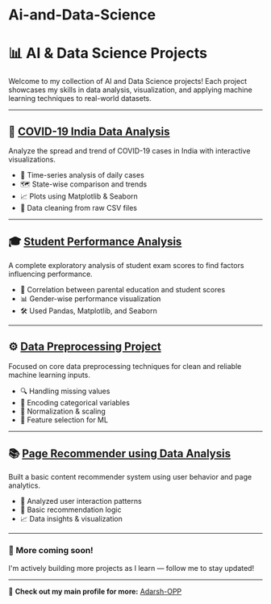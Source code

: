 # Ai-and-Data-Science
# 📊 AI & Data Science Projects

Welcome to my collection of AI and Data Science projects! Each project showcases my skills in data analysis, visualization, and applying machine learning techniques to real-world datasets.

---

## 🦠 [COVID-19 India Data Analysis](https://github.com/Adarsh-OPP/COVID-19-India-Data-Analysis-with-visualization)
Analyze the spread and trend of COVID-19 cases in India with interactive visualizations.
- 📅 Time-series analysis of daily cases
- 🗺️ State-wise comparison and trends
- 📈 Plots using Matplotlib & Seaborn
- 🧹 Data cleaning from raw CSV files

---

## 🎓 [Student Performance Analysis](https://github.com/Adarsh-OPP/Student-Performance-Analysis)
A complete exploratory analysis of student exam scores to find factors influencing performance.
- 🧠 Correlation between parental education and student scores
- 📊 Gender-wise performance visualization
- 🛠️ Used Pandas, Matplotlib, and Seaborn

---

## ⚙️ [Data Preprocessing Project](https://github.com/Adarsh-OPP/data-preprocessing-project)
Focused on core data preprocessing techniques for clean and reliable machine learning inputs.
- 🔍 Handling missing values
- 🔁 Encoding categorical variables
- 🧼 Normalization & scaling
- 🧠 Feature selection for ML

---

## 📚 [Page Recommender using Data Analysis](https://github.com/Adarsh-OPP/Pages_recommender_using_data_analysis)
Built a basic content recommender system using user behavior and page analytics.
- 👥 Analyzed user interaction patterns
- 🤖 Basic recommendation logic
- 📈 Data insights & visualization

---

### 🚀 More coming soon!
I'm actively building more projects as I learn — follow me to stay updated!

---

🔗 **Check out my main profile for more:** [Adarsh-OPP](https://github.com/Adarsh-OPP)

